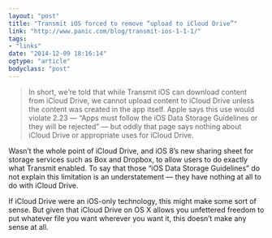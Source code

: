 ```yaml
---
layout: "post"
title: "Transmit iOS forced to remove “upload to iCloud Drive”"
link: "http://www.panic.com/blog/transmit-ios-1-1-1/"
tags: 
- "links"
date: "2014-12-09 18:16:14"
ogtype: "article"
bodyclass: "post"
---
```


> In short, we’re told that while Transmit iOS can download content from iCloud Drive, we cannot upload content to iCloud Drive unless the content was created in the app itself. Apple says this use would violate 2.23 — “Apps must follow the iOS Data Storage Guidelines or they will be rejected” — but oddly that page says nothing about iCloud Drive or appropriate uses for iCloud Drive.

Wasn’t the whole point of iCloud Drive, and iOS 8’s new sharing sheet for storage services such as Box and Dropbox, to allow users to do exactly what Transmit enabled. To say that those “iOS Data Storage Guidelines” do not explain this limitation is an understatement — they have nothing at all to do with iCloud Drive.

If iCloud Drive were an iOS-only technology, this might make some sort of sense. But given that iCloud Drive on OS X allows you unfettered freedom to put whatever file you want wherever you want it, this doesn’t make any sense at all.